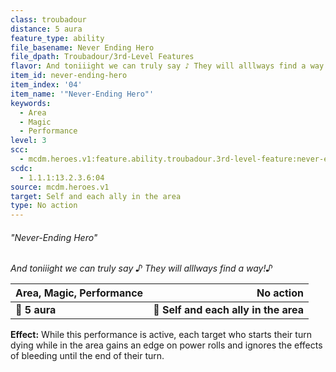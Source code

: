 ```yaml
---
class: troubadour
distance: 5 aura
feature_type: ability
file_basename: Never Ending Hero
file_dpath: Troubadour/3rd-Level Features
flavor: And toniiight we can truly say ♪ They will alllways find a way!♪
item_id: never-ending-hero
item_index: '04'
item_name: '"Never-Ending Hero"'
keywords:
  - Area
  - Magic
  - Performance
level: 3
scc:
  - mcdm.heroes.v1:feature.ability.troubadour.3rd-level-feature:never-ending-hero
scdc:
  - 1.1.1:13.2.3.6:04
source: mcdm.heroes.v1
target: Self and each ally in the area
type: No action
---
```


###### "Never-Ending Hero"

*And toniiight we can truly say ♪ They will alllways find a way!♪*

| **Area, Magic, Performance** |                         **No action** |
| ---------------------------- | ------------------------------------: |
| **📏 5 aura**                | **🎯 Self and each ally in the area** |

**Effect:** While this performance is active, each target who starts their turn dying while in the area gains an edge on power rolls and ignores the effects of bleeding until the end of their turn.
